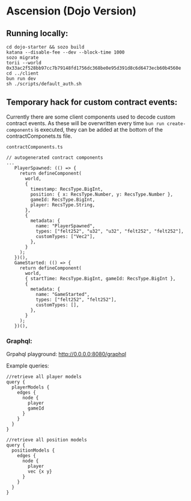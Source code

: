 # Ascension (Dojo Version)

## Running locally:
```
cd dojo-starter && sozo build
katana --disable-fee --dev --block-time 1000
sozo migrate
torii --world 0x33ac2f528bb97cc7b79148fd1756dc368be0e95d391d8c6d6473ecb60b4560e
cd ../client 
bun run dev
sh ./scripts/default_auth.sh
```

## Temporary hack for custom contract events: 
Currently there are some client components used to decode custom contract events. As these will be overwritten every time ```bun run create-components``` is executed, they can be added at the bottom of the contractComponets.ts file.

 ```
 contractComponents.ts
 
// autogenerated contract components
...
    PlayerSpawned: (() => {
      return defineComponent(
        world,
        {
          timestamp: RecsType.BigInt,
          position: { x: RecsType.Number, y: RecsType.Number },
          gameId: RecsType.BigInt,
          player: RecsType.String,
        },
        {
          metadata: {
            name: "PlayerSpawned",
            types: ["felt252", "u32", "u32", "felt252", "felt252"],
            customTypes: ["Vec2"],
          },
        }
      );
    })(),
    GameStarted: (() => {
      return defineComponent(
        world,
        { startTime: RecsType.BigInt, gameId: RecsType.BigInt },
        {
          metadata: {
            name: "GameStarted",
            types: ["felt252", "felt252"],
            customTypes: [],
          },
        }
      );
    })(),
 ```


### Graphql:
Grpahql playground: http://0.0.0.0:8080/graphql

Example queries:

```
//retrieve all player models
query {
  playerModels {
    edges {
      node {
        player
        gameId
      }
    }
  }
}

//retrieve all position models
query {
  positionModels {
    edges {
      node {
        player
        vec {x y}
      }
    }
  }
}

```

